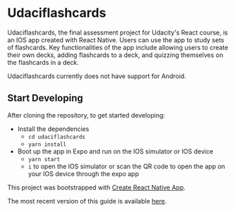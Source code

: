 # Udaciflashcards

Udaciflashcards, the final assessment project for Udacity's React course, is an IOS app created with React Native. Users can use the app to study sets of flashcards. Key functionalities of the app include allowing users to create their own decks, adding flashcards to a deck, and quizzing themselves on the flashcards in a deck.

Udaciflashcards currently does not have support for Android.

## Start Developing

After cloning the repository, to get started developing:

* Install the dependencies
    - `cd udaciflashcards`
    - `yarn install`
* Boot up the app in Expo and run on the IOS simulator or IOS device
    - `yarn start`
    - `i` to open the IOS simulator or scan the QR code to open the app on your IOS device through the expo app

This project was bootstrapped with [Create React Native App](https://github.com/react-community/create-react-native-app).

The most recent version of this guide is available [here](https://github.com/react-community/create-react-native-app/blob/master/react-native-scripts/template/README.md).
